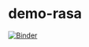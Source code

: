 # demo-rasa
[![Binder](https://mybinder.org/badge_logo.svg)](https://mybinder.org/v2/gh/carolrabello/demo-rasa/HEAD)
